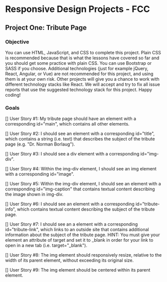 # Responsive Design Projects - FCC

## Project One: Tribute Page

### Objective

You can use HTML, JavaScript, and CSS to complete this project. Plain CSS is recommended because that is what the lessons have covered so far and you should get some practice with plain CSS. You can use Bootstrap or SASS if you choose. Additional technologies (just for example jQuery, React, Angular, or Vue) are not recommended for this project, and using them is at your own risk. Other projects will give you a chance to work with different technology stacks like React. We will accept and try to fix all issue reports that use the suggested technology stack for this project. Happy coding!

### Goals

[] User Story #1: My tribute page should have an element with a corresponding id="main", which contains all other elements.

[] User Story #2: I should see an element with a corresponding id="title", which contains a string (i.e. text) that describes the subject of the tribute page (e.g. "Dr. Norman Borlaug").

[] User Story #3: I should see a div element with a corresponding id="img-div".

[] User Story #4: Within the img-div element, I should see an img element with a corresponding id="image".

[] User Story #5: Within the img-div element, I should see an element with a corresponding id="img-caption" that contains textual content describing the image shown in img-div.

[] User Story #6: I should see an element with a corresponding id="tribute-info", which contains textual content describing the subject of the tribute page.

[] User Story #7: I should see an a element with a corresponding id="tribute-link", which links to an outside site that contains additional information about the subject of the tribute page. HINT: You must give your element an attribute of target and set it to _blank in order for your link to open in a new tab (i.e. target="_blank").

[] User Story #8: The img element should responsively resize, relative to the width of its parent element, without exceeding its original size.

[] User Story #9: The img element should be centered within its parent element.
